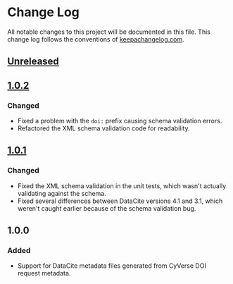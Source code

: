 # Change Log
All notable changes to this project will be documented in this file. This change log follows the conventions of
[keepachangelog.com](http://keepachangelog.com/).

## [Unreleased]

## [1.0.2]
### Changed
- Fixed a problem with the `doi:` prefix causing schema validation errors.
- Refactored the XML schema validation code for readability.

## [1.0.1]
### Changed
- Fixed the XML schema validation in the unit tests, which wasn't actually validating against the schema.
- Fixed several differences between DataCite versions 4.1 and 3.1, which weren't caught earlier because of the schema
  validation bug.

## 1.0.0
### Added
- Support for DataCite metadata files generated from CyVerse DOI request metadata.

[Unreleased]: https://github.com/cyverse-de/metadata-files/compare/1.0.2...HEAD
[1.0.2]: https://github.com/cyverse-de/metadata-files/compare/1.0.1...1.0.2
[1.0.1]: https://github.com/cyverse-de/metadata-files/compare/1.0.0...1.0.1

